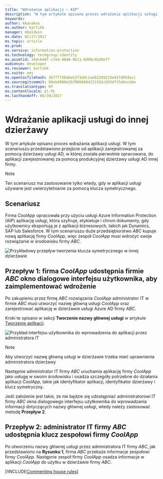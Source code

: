 ```yaml
---
title: "Wdrażanie aplikacji — AIP"
description: "W tym artykule opisano proces wdrażania aplikacji usługi do dzierżawy innej niż ta, z którą była ona pierwotnie opracowana."
keywords: 
author: kkanakas
ms.author: kartikk
manager: mbaldwin
ms.date: 02/27/2017
ms.topic: article
ms.prod: 
ms.service: information-protection
ms.technology: techgroup-identity
ms.assetid: 34dc6d6f-cfe4-4848-9b11-8d90c4b38ef7
audience: developer
ms.reviewer: kartikk
ms.suite: ems
ms.openlocfilehash: 3b7ff758abeb3f1ddc1ae82349233e437d05dacc
ms.sourcegitcommit: 04eb4990e2bf0004684221592cb93df35e6acebe
ms.translationtype: HT
ms.contentlocale: pl-PL
ms.lasthandoff: 06/30/2017
---
```

# <a name="deploying-a-service-application-into-a-different-tenant"></a>Wdrażanie aplikacji usługi do innej dzierżawy

W tym artykule opisano proces wdrażania aplikacji usługi. W tym scenariuszu przedstawiono przejście od aplikacji zarejestrowanej za pomocą dzierżawy usługi AD, w której została pierwotnie opracowana, do aplikacji zarejestrowanej za pomocą produkcyjnej dzierżawy usługi AD innej firmy.

> [!Note]
> Ten scenariusz ma zastosowanie tylko wtedy, gdy w aplikacji usługi używane jest uwierzytelnianie za pomocą klucza symetrycznego.

## <a name="scenario"></a>Scenariusz
Firma *CoolApp* opracowała przy użyciu usługi Azure Information Protection (AIP) aplikację usługi, która szyfruje, etykietuje i chroni dokumenty, gdy użytkownicy eksportują je z aplikacji biznesowych, takich jak Dynamics, SAP lub Salesforce. W tym scenariuszu duże przedsiębiorstwo *ABC* kupuje nową aplikację firmy *CoolApp*, więc zespół *CoolApp* musi wdrożyć swoje rozwiązanie w środowisku firmy *ABC*. 

![Przykładowy przepływ tworzenia klucza symetrycznego w innej dzierżawie](../media/develop/service-app-provision.jpg)

## <a name="flow-1-coolapp-provides-a-ui-dialog-to-abc-to-implement-the-deployment"></a>Przepływ 1: firma *CoolApp* udostępnia firmie *ABC* okno dialogowe interfejsu użytkownika, aby zaimplementować wdrożenie

Po zakupieniu przez firmę *ABC* rozwiązania *CoolApp* administrator IT w firmie *ABC* musi utworzyć nazwę główną usługi *CoolApp* oraz zarejestrować aplikację w dzierżawie usługi Azure AD firmy *ABC*. 

Kroki te opisano w sekcji **Tworzenie nazwy głównej usługi** w artykule [Tworzenie aplikacji](developing-your-application.md).

![Przykład interfejsu użytkownika do wprowadzenia do aplikacji przez administratora IT](../media/develop/how-to-deploy-app-UI.png)

> [!Note]
> Aby utworzyć nazwę główną usługi w dzierżawie trzeba mieć uprawnienia administratora dzierżawy

Następnie administrator IT firmy *ABC* uruchamia aplikację firmy *CoolApp* jako usługę w swoim środowisku i osadza szczegóły potrzebne do działania aplikacji *CoolApp*, takie jak identyfikator aplikacji, identyfikator dzierżawy i klucz symetryczny.

Jeśli założenie jest takie, że nie będzie się udostępniać administratorowi IT firmy *ABC* okna dialogowego interfejsu użytkownika do wprowadzania informacji dotyczących nazwy głównej usługi, wtedy należy zastosować metodę **Przepływ 2**.

## <a name="flow-2-abc-it-administrator-provides-the-key-to-the-coolapp-team"></a>Przepływ 2: administrator IT firmy *ABC* udostępnia klucz zespołowi firmy *CoolApp*

Po utworzeniu nazwy głównej usługi przez administratora IT firmy *ABC*, jak przedstawiono na **Rysunku 1**, firma *ABC* przekaże informacje zespołowi firmy *CoolApp*. Następnie zespół firmy *CoolApp* osadza informacje w aplikacji *CoolApp* do użytku w dzierżawie firmy *ABC*.

[!INCLUDE[Commenting house rules](../includes/houserules.md)]